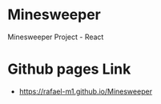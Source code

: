 # Minesweeper
Minesweeper Project - React

# Github pages Link
- https://rafael-m1.github.io/Minesweeper
